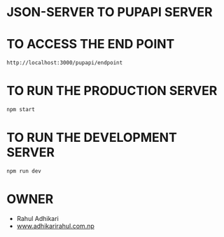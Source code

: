# JSON-SERVER TO PUPAPI SERVER

# TO ACCESS THE END POINT

```sh
http://localhost:3000/pupapi/endpoint
```

# TO RUN THE PRODUCTION SERVER

```sh
npm start
```

# TO RUN THE DEVELOPMENT SERVER

```sh
npm run dev
```
# OWNER 
- Rahul Adhikari
- <a href= "https://www.adhikarirahul.com.np">www.adhikarirahul.com.np</a>
